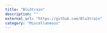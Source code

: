 ```yaml
---
title: "Blu3train"
description: ""
external_url: "https://github.com/Blu3train"
category: "Miscellaneous"
---
```


